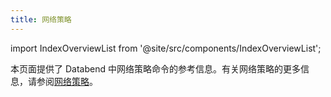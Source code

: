 ```yaml
---
title: 网络策略
---
```


import IndexOverviewList from '@site/src/components/IndexOverviewList';

本页面提供了 Databend 中网络策略命令的参考信息。有关网络策略的更多信息，请参阅[网络策略](/guides/security/network-policy)。

<IndexOverviewList />